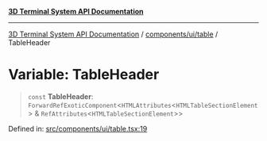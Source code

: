 [**3D Terminal System API Documentation**](../../../../README.md)

***

[3D Terminal System API Documentation](../../../../README.md) / [components/ui/table](../README.md) / TableHeader

# Variable: TableHeader

> `const` **TableHeader**: `ForwardRefExoticComponent`\<`HTMLAttributes`\<`HTMLTableSectionElement`\> & `RefAttributes`\<`HTMLTableSectionElement`\>\>

Defined in: [src/components/ui/table.tsx:19](https://github.com/Dicommunitas/ThreeJS_Terminal_3D/blob/99a29fe17cab393c4120b6b5906a4ebb1fb3c239/src/components/ui/table.tsx#L19)
